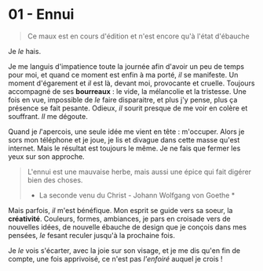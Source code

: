 # 01 - Ennui

> Ce maux est en cours d'édition et n'est encore qu'à l'état d'ébauche

Je *le* hais.

Je me languis d'impatience toute la journée afin d'avoir un peu de temps pour moi, et quand ce moment est enfin à ma porté, *il* se manifeste. Un moment d'égarement et *il* est là, devant moi, provocante et cruelle. Toujours accompagné de ses __bourreaux__ : le vide, la mélancolie et la tristesse. Une fois en vue, impossible de *le* faire disparaitre, et plus j'y pense, plus ça présence se fait pesante. Odieux, *il* sourit presque de me voir en colère et souffrant. *Il* me dégoute.

Quand je *l*'apercois, une seule idée me vient en tête : m'occuper. Alors je sors mon téléphone et je joue, je lis et divague dans cette masse qu'est internet. Mais le résultat est toujours le même. Je ne fais que fermer les yeux sur son approche.

> L'ennui est une mauvaise herbe, mais aussi une épice qui fait digérer bien des choses.
> * La seconde venu du Christ - Johann Wolfgang von Goethe *

Mais parfois, *il* m'est bénéfique. Mon esprit se guide vers sa soeur, la __créativité__. Couleurs, formes, ambiances, je pars en croisade vers de nouvelles idées, de nouvelle ébauche de design que je conçois dans mes pensées, *le* fesant reculer jusqu'à la prochaine fois.

Je *le* vois s'écarter, avec la joie sur son visage, et je me dis qu'en fin de compte, une fois apprivoisé, ce n'est pas *l'enfoiré* auquel je crois !